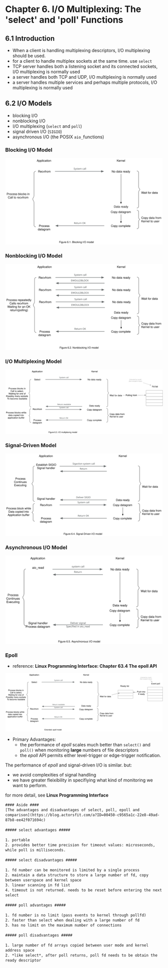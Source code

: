 # Chapter 6. I/O Multiplexing: The 'select' and 'poll' Functions #

## 6.1 Introduction ##

- When a client is handling multiplexing descriptors, I/O multiplexing should be used.
- for a client to handle multiplex sockets at the same time. use `select`
- TCP server handles both a listening socket and its connected sockets, I/O multiplexing is normally used
- a server handles both TCP and UDP, I/O multiplexing is normally used
- a server handles multiple services and perhaps multiple protocols, I/O multiplexing is normally used 

## 6.2 I/O Models ##

- blocking I/O
- nonblocking I/O
- I/O multiplexing (`select` and `poll`)
- signal driven I/O (`SIGIO`)
- asynchronous I/O (the POSIX `aio_`functions)

### Blocking I/O Model ###

![](img/fig6.1.svg)


### Nonblocking I/O Model ###

![](img/fig6.2.svg)


### I/O Multiplexing Model ###

![](img/fig6.3.svg)


### Signal-Driven Model ###

![](img/fig6.4.svg)

### Asynchronous I/O Model ###

![](img/fig6.5.svg)

### Epoll ###

- reference: **Linux Programming Interface: Chapter 63.4 The epoll API**

![](img/epoll.svg)

- Primary Advantages:
  - the performance of _epoll_ scales much better than `select()` and `poll()` when monitoring __large__ numbers of file descriptors
  - the _epoll_ API permits either level-trigger or edge-trigger notification.

The performance of _epoll_ and signal-driven I/O is similar. but:
- we avoid  complexities of signal handling 
- we have greater fleixibility in specifiying what kind of monitoring we want to perform.

for more detail, see __Linux Programming Interface__


    #### Aside ####
    [The advantages and disadvantages of select, poll, epoll and comparison](https://blog.actorsfit.com/a?ID=00450-c9565a1c-22e8-49ad-87b8-ee42f071694c)

    ##### select advantages #####

    1. portable
    2. provides better time precision for timeout values: microseconds, while poll is milliseconds.

    ##### select disadvantages #####

    1. fd number can be monitored is limited by a single process 
    2. maintain a data structure to store a large number of fd, copy between userspace and kernel space
    3. linear scanning in fd list
    4. timeout is not returned. needs to be reset before entering the next select

    ##### poll advantages #####

    1. fd number is no limit (pass events to kernel through pollfd)
    2. faster than select when dealing with a large number of fd
    3. has no limit on the maximum number of connections

    ##### poll disadvantages #####

    1. large number of fd arrays copied between user mode and kernel address space
    2. *like select*, after poll returns, poll fd needs to be obtain the ready descriptor

